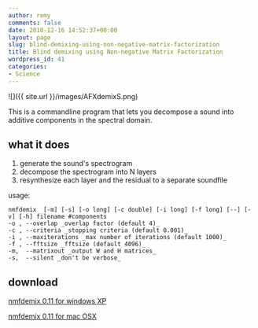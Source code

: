 ```yaml
---
author: remy
comments: false
date: 2010-12-16 14:52:37+00:00
layout: page
slug: blind-demixing-using-non-negative-matrix-factorization
title: Blind demixing using Non-negative Matrix Factorization
wordpress_id: 41
categories:
- Science
---
```


![]({{ site.url }}/images/AFXdemixS.png)


This is a commandline program that lets you decompose a sound into additive components in the spectral domain.


## what it does

1. generate the sound's spectrogram	
1. decompose the spectrogram into N layers
1. resynthesize each layer and the residual to a separate soundfile


usage:

    nmfdemix  [-m] [-s] [-o long] [-c double] [-i long] [-f long] [--] [-v] [-h] filename #components
    -o , --overlap _overlap factor (default 4)_
    -c , --criteria _stopping criteria (default 0.001)_
    -i , --maxiterations _max number of iterations (default 1000)_
    -f , --fftsize _fftsize (default 4096)_
    -m,  --matrixout _output W and H matrices_
    -s,  --silent _don't be verbose_


## download


[nmfdemix 0.11 for windows XP](http://recherche.ircam.fr/equipes/temps-reel/movement/muller/soft/nmfdemix-setup.exe)

[nmfdemix 0.11 for mac OSX](http://recherche.ircam.fr/equipes/temps-reel/movement/muller/soft/nmfdemix.dmg)
